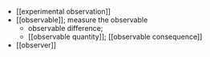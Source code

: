 - [[experimental observation]]
- [[observable]]; measure the observable
    - observable difference;
    - [[observable quantity]]; [[observable consequence]]
- [[observer]]
